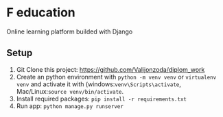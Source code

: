 # F education
Online learning platform builded with Django

## Setup
1. Git Clone this project: https://github.com/Valijonzoda/diplom_work
2. Create an python environment with ```python -m venv venv``` or ```virtualenv venv``` and activate it with (windows:```venv\Scripts\activate```, Mac/Linux:```source venv/bin/activate```.
3. Install required packages: ``` pip install -r requirements.txt ```
4. Run app: ``` python manage.py runserver ```

